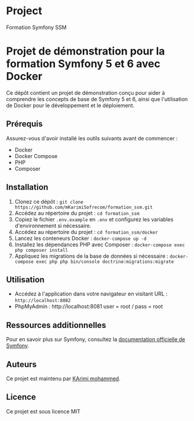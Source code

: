 # Project 
Formation Symfony SSM

# Projet de démonstration pour la formation Symfony 5 et 6 avec Docker

Ce dépôt contient un projet de démonstration conçu pour aider à comprendre les concepts de base de Symfony 5 et 6, ainsi que l'utilisation de Docker pour le développement et le déploiement.

## Prérequis

Assurez-vous d'avoir installé les outils suivants avant de commencer :
- Docker
- Docker Compose
- PHP
- Composer

## Installation

1. Clonez ce dépôt : `git clone https://github.com/mKarimiSofrecom/formation_ssm.git`
2. Accédez au répertoire du projet : `cd formation_ssm`
3. Copiez le fichier `.env.example` en `.env` et configurez les variables d'environnement si nécessaire.
4. Accédez au répertoire du projet : `cd formation_ssm/docker`
5. Lancez les conteneurs Docker : `docker-compose up -d`
6. Installez les dépendances PHP avec Composer : `docker-compose exec php composer install`
7. Appliquez les migrations de la base de données si nécessaire : `docker-compose exec php php bin/console doctrine:migrations:migrate`

## Utilisation 
            
- Accédez à l'application dans votre navigateur en visitant URL : `http://localhost:8082`
- PhpMyAdmin : http://localhost:8081    user = root / pass = root


## Ressources additionnelles

Pour en savoir plus sur Symfony, consultez la [documentation officielle de Symfony](https://symfony.com/doc).

## Auteurs

Ce projet est maintenu par [KArimi mohammed](https://github.com/mkarimiSofrecom).

## Licence

Ce projet est sous licence MIT 
